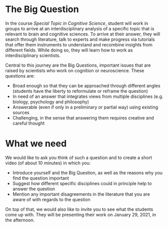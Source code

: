 # The Big Question

In the course _Special Topic in Cognitive Science_, student will work in groups to arrive at an interdisciplinary analysis of a specific topic that is relevant to brain and cognitive sciences. To arrive at their answer, they will search through literature, talk to experts and make progress via tutorials that offer them instruments to understand and recombine insights from different fields. While doing so, they will learn how to work as interdisciplinary scientists.

Central to this journey are the Big Questions, important issues that are raised by scientists who work on cognition or neuroscience. These questions are:

* Broad enough so that they can be approached through different angles (students have the liberty to reformulate or reframe the question)
* In need of an answer that integrates views from multiple disciplines (e.g. biology, psychology and philosophy)
* Answerable (even if only in a preliminary or partial way) using existing sources
* Challenging, in the sense that answering them requires creative and careful thought

# What we need
We would like to ask you think of such a question and to create a short video (of about 10 minutes) in which you:

* Introduce yourself and the Big Question, as well as the reasons why you find the question important
* Suggest how different specific disciplines could in principle help to answer the question
* Mention any important disagreements in the literature that you are aware of with regards to the question

On top of that, we would also like to invite you to see what the students come up with. They will be presenting their work on January 29, 2021, in the afternoon.
